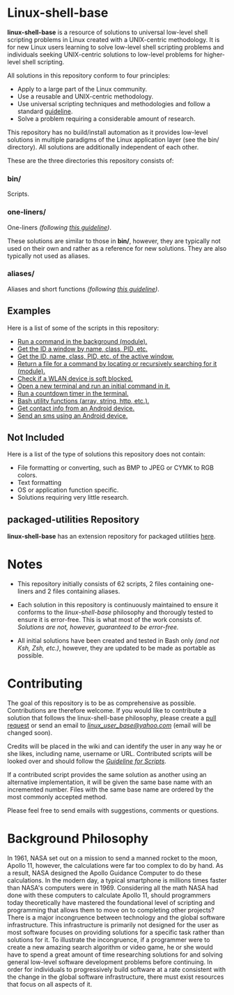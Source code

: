 
# Linux-shell-base

**linux-shell-base** is a resource of solutions to universal low-level shell scripting problems in Linux created with a UNIX-centric methodology. It is for new Linux users learning to solve low-level shell scripting problems and individuals seeking UNIX-centric solutions to low-level problems for higher-level shell scripting.

All solutions in this repository conform to four principles:

* Apply to a large part of the Linux community.
* Use a reusable and UNIX-centric methodology.
* Use universal scripting techniques and methodologies and follow a standard [guideline][wiki-Guideline-for-Scripts].
* Solve a problem requiring a considerable amount of research.

This repository has no build/install automation as it provides low-level solutions in multiple paradigms of the Linux application layer (see the bin/ directory). All solutions are additionally independent of each other.

These are the three directories this repository consists of:

### bin/

Scripts.

### one-liners/

One-liners *(following [this guideline][wiki-Guideline-for-One-Liners])*.

These solutions are similar to those in **bin/**, however, they are typically not used on their own and rather as a reference for new solutions. They are also typically not used as aliases.

### aliases/

Aliases and short functions *(following [this guideline][wiki-Guideline-for-Aliases])*.

## Examples

Here is a list of some of the scripts in this repository:

* [Run a command in the background (module).][main-modules#shell]
* [Get the ID a window by name, class, PID, etc.][main-info-command-single#x11]
* [Get the ID, name, class, PID, etc. of the active window.][main-info-command-single#x11]
* [Return a file for a command by locating or recursively searching for it (module).][modules#file]
* [Check if a WLAN device is soft blocked.][main-info-command-single#hardware]
* [Open a new terminal and run an initial command in it.][utilities#general]
* [Run a countdown timer in the terminal.][utilities#miscellaneous]
* [Bash utility functions (array, string, http, etc.).][bash_utilities#bash_utilities]
* [Get contact info from an Android device.][android#android]
* [Send an sms using an Android device.][android#android]

## Not Included

Here is a list of the type of solutions this repository does not contain:

* File formatting or converting, such as BMP to JPEG or CYMK to RGB colors.
* Text formatting
* OS or application function specific.
* Solutions requiring very little research.

## packaged-utilities Repository

**linux-shell-base** has an extension repository for packaged utilities [here][packaged-utilities].

# Notes

* This repository initially consists of 62 scripts, 2 files containing one-liners and 2 files containing aliases.

* Each solution in this repository is continuously maintained to ensure it conforms to the *linux-shell-base* philosophy and thorougly tested to ensure it is error-free. This is what most of the work consists of. *Solutions are not, however, guaranteed to be error-free.*

* All initial solutions have been created and tested in Bash only *(and not Ksh, Zsh, etc.)*, however, they are updated to be made as portable as possible.

# Contributing

The goal of this repository is to be as comprehensive as possible. Contributions are therefore welcome. If you would like to contribute a solution that follows the linux-shell-base philosophy, please create a [pull request](https://gist.github.com/Chaser324/ce0505fbed06b947d962) or send an email to *linux_user_base@yahoo.com* (email will be changed soon).

Credits will be placed in the wiki and can identify the user in any way he or she likes, including name, username or URL. Contributed scripts will be looked over and should follow the [*Guideline for Scripts*][wiki-Guideline-for-Scripts].

If a contributed script provides the same solution as another using an alternative implementation, it will be given the same base name with an incremented number. Files with the same base name are ordered by the most commonly accepted method.

Please feel free to send emails with suggestions, comments or questions.

# Background Philosophy

In 1961, NASA set out on a mission to send a manned rocket to the moon, Apollo 11, however, the calculations were far too complex to do by hand. As a result, NASA designed the Apollo Guidance Computer to do these calculations. In the modern day, a typical smartphone is millions times faster than NASA's computers were in 1969. Considering all the math NASA had done with these computers to calculate Apollo 11, should programmers today theoretically have mastered the foundational level of scripting and programming that allows them to move on to completing other projects? There is a major incongruence between technology and the global software infrastructure. This infrastructure is primarily not designed for the user as most software focuses on providing solutions for a specific task rather than solutions for it. To illustrate the incongruence, if a programmer were to create a new amazing search algorithm or video game, he or she would have to spend a great amount of time researching solutions for and solving general low-level software development problems before continuing. In order for individuals to progressively build software at a rate consistent with the change in the global software infrastructure, there must exist resources that focus on all aspects of it.



[packaged-utilities]: https://github.com/linux-shell-base/packaged-utilities
[main-info-command-single#x11]: https://github.com/linux-shell-base/linux-shell-base/tree/master/bin/main-info-command-single#x11
[main-modules#shell]: https://github.com/linux-shell-base/linux-shell-base/tree/master/bin/main-modules#shell
[modules#file]: https://github.com/linux-shell-base/linux-shell-base/tree/master/bin/modules#file
[main-info-command-single#hardware]: https://github.com/linux-shell-base/linux-shell-base/tree/master/bin/main-info-command-single#hardware
[utilities#general]: https://github.com/linux-shell-base/linux-shell-base/tree/master/bin/utilities#general
[utilities#miscellaneous]: https://github.com/linux-shell-base/linux-shell-base/tree/master/bin/utilities#miscellaneous
[bash_utilities#bash_utilities]: https://github.com/linux-shell-base/linux-shell-base/tree/master/bin/bash_utilities#bash_utilities
[android#android]: https://github.com/linux-shell-base/linux-shell-base/tree/master/bin/android#android

[wiki-Guideline-for-Aliases]: https://github.com/linux-shell-base/linux-shell-base/wiki/Guideline-for-Aliases
[wiki-Guideline-for-One-Liners]: https://github.com/linux-shell-base/linux-shell-base/wiki/Guideline-for-One-Liners
[wiki-Guideline-for-Scripts]: https://github.com/linux-shell-base/linux-shell-base/wiki/Guideline-for-Scripts
